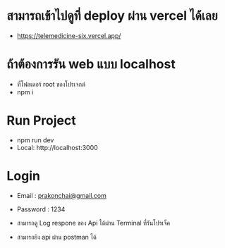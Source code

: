 # สามารถเข้าไปดูที่ deploy ผ่าน vercel ได้เลย
- https://telemedicine-six.vercel.app/


# ถ้าต้องการรัน web แบบ localhost
- ที่โฟลเดอร์ root ของโปรเจกต์
- npm i 

# Run Project
- npm run dev 
- Local: http://localhost:3000

# Login
- Email : prakonchai@gmail.com
- Password : 1234


- สามารถดู Log respone ของ Api ได้ผ่าน Terminal ที่รันโปรเจ็ค
- สามารถยิง api ผ่าน postman ได้
